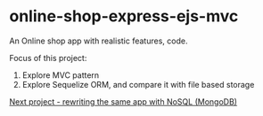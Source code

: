 # online-shop-express-ejs-mvc
An Online shop app with realistic features, code.

Focus of this project:
1. Explore MVC pattern
2. Explore Sequelize ORM, and compare it with file based storage

[Next project - rewriting the same app with NoSQL (MongoDB)](https://github.com/exemplar-codes/online-shop-with-nosql-mongodb)
